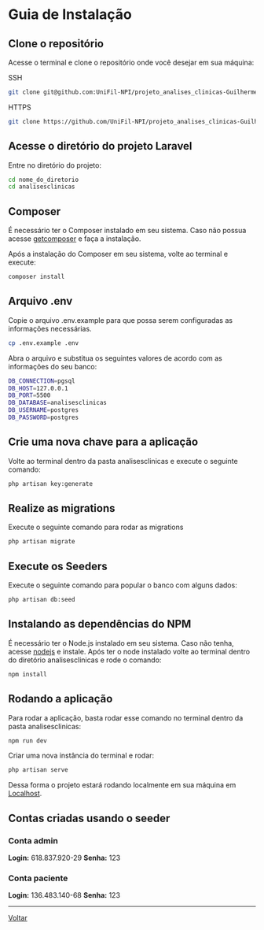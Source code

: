 # Guia de Instalação

## Clone o repositório

Acesse o terminal e clone o repositório onde você desejar em sua máquina:

  SSH

  ```sh
  git clone git@github.com:UniFil-NPI/projeto_analises_clinicas-GuilhermeRFVieira.git nome_do_diretorio
  ```

  HTTPS

  ```sh
  git clone https://github.com/UniFil-NPI/projeto_analises_clinicas-GuilhermeRFVieira.git nome_do_diretorio
  ```

## Acesse o diretório do projeto Laravel

Entre no diretório do projeto:

```sh
cd nome_do_diretorio
cd analisesclinicas
```

## Composer

É necessário ter o Composer instalado em seu sistema. Caso não possua acesse [getcomposer](https://getcomposer.org/) e faça a instalação.

Após a instalação do Composer em seu sistema, volte ao terminal e execute:

```sh
composer install
```

## Arquivo .env

Copie o arquivo .env.example para que possa serem configuradas as informações necessárias.

```sh
cp .env.example .env
```

Abra o arquivo e substitua os seguintes valores de acordo com as informações do seu banco:

```sh
DB_CONNECTION=pgsql
DB_HOST=127.0.0.1
DB_PORT=5500
DB_DATABASE=analisesclinicas
DB_USERNAME=postgres
DB_PASSWORD=postgres
```

## Crie uma nova chave para a aplicação

Volte ao terminal dentro da pasta analisesclinicas e execute o seguinte comando:

```sh
php artisan key:generate
```

## Realize as migrations

Execute o seguinte comando para rodar as migrations

```sh
php artisan migrate
```

## Execute os Seeders

Execute o seguinte comando para popular o banco com alguns dados:

```sh
php artisan db:seed
```

## Instalando as dependências do NPM

É necessário ter o Node.js instalado em seu sistema. Caso não tenha, acesse [nodejs](https://nodejs.org) e instale. Após ter o node instalado volte ao terminal dentro do diretório analisesclinicas e rode o comando:

```sh
npm install
```

## Rodando a aplicação

Para rodar a aplicação, basta rodar esse comando no terminal dentro da pasta analisesclinicas:

```sh
npm run dev
```

Criar uma nova instância do terminal e rodar:

```sh
php artisan serve
```

Dessa forma o projeto estará rodando localmente em sua máquina em [Localhost](http://localhost:8000/).

## Contas criadas usando o seeder

### Conta admin

**Login:** 618.837.920-29
**Senha:** 123

### Conta paciente

**Login:** 136.483.140-68
**Senha:** 123

---

[Voltar](../README.md)